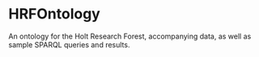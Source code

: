 # HRFOntology
An ontology for the Holt Research Forest, accompanying data, as well as sample SPARQL queries and results.
